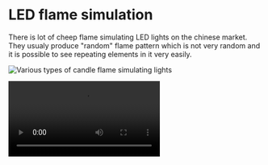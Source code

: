 # LED flame simulation
There is lot of cheep flame simulating LED lights on the chinese market. They usualy produce "random" flame pattern which is not very random and it is possible to see repeating elements in it very easily.

![Various types of candle flame simulating lights](https://github.com/serych/LEDFlameSimulation/tree/master/images/various_types.jpg)

![Original flickering](https://github.com/serych/LEDFlameSimulation/tree/master/images/original.mp4)


